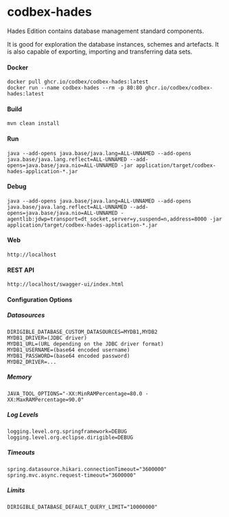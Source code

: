 # codbex-hades

Hades Edition contains database management standard components.

It is good for exploration the database instances, schemes and artefacts. It is also capable of exporting, importing and transferring data sets.

#### Docker

```
docker pull ghcr.io/codbex/codbex-hades:latest
docker run --name codbex-hades --rm -p 80:80 ghcr.io/codbex/codbex-hades:latest
```

#### Build

```
mvn clean install
```
	
#### Run

```
java --add-opens java.base/java.lang=ALL-UNNAMED --add-opens java.base/java.lang.reflect=ALL-UNNAMED --add-opens=java.base/java.nio=ALL-UNNAMED -jar application/target/codbex-hades-application-*.jar
```

#### Debug

```
java --add-opens java.base/java.lang=ALL-UNNAMED --add-opens java.base/java.lang.reflect=ALL-UNNAMED --add-opens=java.base/java.nio=ALL-UNNAMED -agentlib:jdwp=transport=dt_socket,server=y,suspend=n,address=8000 -jar application/target/codbex-hades-application-*.jar
```
	
#### Web

```
http://localhost
```

#### REST API

```
http://localhost/swagger-ui/index.html
```

#### Configuration Options

##### Datasources

    DIRIGIBLE_DATABASE_CUSTOM_DATASOURCES=MYDB1,MYDB2
    MYDB1_DRIVER=(JDBC driver)
    MYDB1_URL=(URL depending on the JDBC driver format)
    MYDB1_USERNAME=(base64 encoded username)
    MYDB1_PASSWORD=(base64 encoded password)
    MYDB2_DRIVER=...

##### Memory

    JAVA_TOOL_OPTIONS="-XX:MinRAMPercentage=80.0 -XX:MaxRAMPercentage=90.0"

##### Log Levels

    logging.level.org.springframework=DEBUG
    logging.level.org.eclipse.dirigible=DEBUG

##### Timeouts

    spring.datasource.hikari.connectionTimeout="3600000"
    spring.mvc.async.request-timeout="3600000"

##### Limits

    DIRIGIBLE_DATABASE_DEFAULT_QUERY_LIMIT="10000000"

 	
